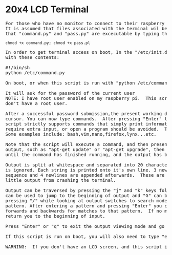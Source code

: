 # 20x4 LCD Terminal
<pre>
For those who have no monitor to connect to their raspberry pi, this code gives access to a terminal. 
It is assumed that files associated with the terminal wil be located in the "/etc" folder.  Make sure
that "command.py" and "pass.py" are excecutable by typing the following command in the terminal:
</pre>
<code>chmod +x command.py; chmod +x pass.pl</code>
<pre>
In order to get terminal access on boot, In the "/etc/init.d" folder create an excecutable script 
with these contents:

#!/bin/sh
python /etc/command.py

On boot, or when this script is run with "python /etc/command.py"

It will ask for the password of the current user
NOTE: I have root user enabled on my raspberry pi.  This script has not been tested for pi's that 
don't have a root user.

After a successful password submission,the present working directory will be shown with a blinking 
cursor. You can now type commands.  After pressing "Enter" the command will be excecuted.  This 
script strictly supports commands that simply print information. Commands that open a prompt, 
require extra input, or open a program should be avoided.  They will crash the terminal.  
Some examples include: bash,vim,nano,firefox,lynx...etc.  

Note that the script will execute a command, and then present the output. If a command has a large 
output, such as "apt-get update" or "apt-get upgrade", then nothing will be shown on the display 
until the command has finished running, and the output has been parsed by the script.  

Output is split at whitespace and separated into 20 character long strings.  Duplicate whitespace 
is ignored. Each string is printed onto it's own line. 3 newlines are inserted before the 
sequence and 4 newlines are appended afterwards.  These are to prevent commands that have 
little output from crashing the terminal.

Output can be traversed by pressing the "j" and "k" keys folwing the vim model of movement.  "g" 
can be used to jump to the beginning of output and "G" can be used to jump to the end.
pressing "/" while looking at output switches to search mode and asks for a regular expression 
pattern. After entering a pattern and pressing "Enter" you can use "n" and "N" to search
forwards and backwards for matches to that pattern.  If no matches were found then it will
return you to the beginning of input.

Press "Enter" or "q" to exit the output viewing mode and go back into command mode.

If this script is run on boot, you will also need to type "exit" and press "Enter" from command mode to resume the normal boot sequence of the raspberry pi.

WARNING:  If you don't have an LCD screen, and this script is run on boot, then it will still expect you to type a password and "exit" before finishing the boot sequence and continuing to the desktop.

</pre>

